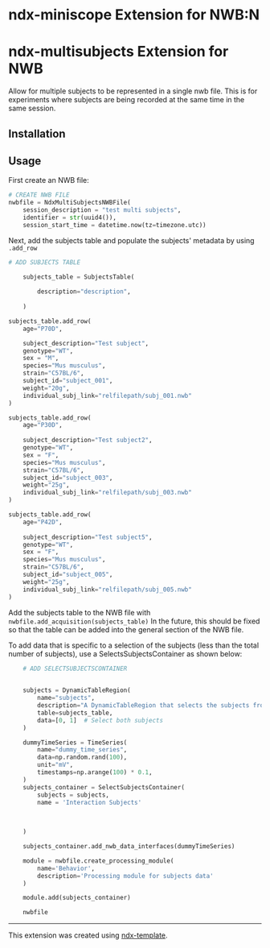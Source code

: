 # ndx-miniscope Extension for NWB:N

# ndx-multisubjects Extension for NWB

Allow for multiple subjects to be represented in a single nwb file. This is for experiments where subjects are being recorded at the same time in the same session.

## Installation


## Usage

First create an NWB file:

```python
# CREATE NWB FILE
nwbfile = NdxMultiSubjectsNWBFile(
    session_description = "test multi subjects",
    identifier = str(uuid4()), 
    session_start_time = datetime.now(tz=timezone.utc))
```


Next, add the subjects table and populate the subjects' metadata by using `.add_row`
```python
# ADD SUBJECTS TABLE

    subjects_table = SubjectsTable(
        
        description="description",
        
    )

subjects_table.add_row(
    age="P70D",

    subject_description="Test subject",
    genotype="WT",
    sex = "M",
    species="Mus musculus",
    strain="C57BL/6",
    subject_id="subject_001",
    weight="20g",
    individual_subj_link="relfilepath/subj_001.nwb"
)

subjects_table.add_row(
    age="P30D",
    
    subject_description="Test subject2",
    genotype="WT",
    sex = "F",
    species="Mus musculus",
    strain="C57BL/6",
    subject_id="subject_003",
    weight="25g",
    individual_subj_link="relfilepath/subj_003.nwb"
)

subjects_table.add_row(
    age="P42D",
    
    subject_description="Test subject5",
    genotype="WT",
    sex = "F",
    species="Mus musculus",
    strain="C57BL/6",
    subject_id="subject_005",
    weight="25g",
    individual_subj_link="relfilepath/subj_005.nwb"
)
```
Add the subjects table to the NWB file with  `nwbfile.add_acquisition(subjects_table)`
In the future,  this should be fixed so that the table can be added into the general section of the NWB file.

To add data that is specific to a selection of the subjects (less than the total number of subjects), use a SelectsSubjectsContainer as shown below:

```python
    # ADD SELECTSUBJECTSCONTAINER

    
    subjects = DynamicTableRegion(
        name="subjects",
        description="A DynamicTableRegion that selects the subjects from the SubjectsTable that are included in this container.",
        table=subjects_table,
        data=[0, 1]  # Select both subjects
    )

    dummyTimeSeries = TimeSeries(
        name="dummy_time_series",
        data=np.random.rand(100),  
        unit="mV",
        timestamps=np.arange(100) * 0.1,
    )
    subjects_container = SelectSubjectsContainer(
        subjects = subjects,
        name = 'Interaction Subjects'

        
        
    )

    subjects_container.add_nwb_data_interfaces(dummyTimeSeries)

    module = nwbfile.create_processing_module(
        name='Behavior',
        description='Processing module for subjects data'
    )

    module.add(subjects_container)

    nwbfile


```

---
This extension was created using [ndx-template](https://github.com/nwb-extensions/ndx-template).


